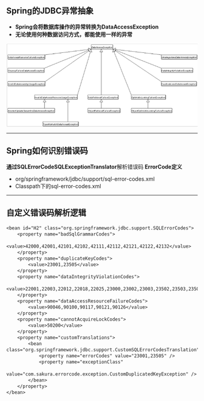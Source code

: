 ## Spring的JDBC异常抽象

* **Spring会将数据库操作的异常转换为DataAccessException**
* **无论使用何种数据访问方式，都能使用一样的异常**

![img.png](images/img.png)

***

## Spring如何识别错误码

**通过SQLErrorCodeSQLExceptionTranslator**解析错误码
**ErrorCode定义**
* org/springframework/jdbc/support/sql-error-codes.xml
* Classpath下的sql-error-codes.xml



***

## 自定义错误码解析逻辑
    <bean id="H2" class="org.springframework.jdbc.support.SQLErrorCodes">
        <property name="badSqlGrammarCodes">
            <value>42000,42001,42101,42102,42111,42112,42121,42122,42132</value>
        </property>
        <property name="duplicateKeyCodes">
            <value>23001,23505</value>
        </property>
        <property name="dataIntegrityViolationCodes">
            <value>22001,22003,22012,22018,22025,23000,23002,23003,23502,23503,23506,23507,23513</value>
        </property>
        <property name="dataAccessResourceFailureCodes">
            <value>90046,90100,90117,90121,90126</value>
        </property>
        <property name="cannotAcquireLockCodes">
            <value>50200</value>
        </property>
        <property name="customTranslations">
            <bean class="org.springframework.jdbc.support.CustomSQLErrorCodesTranslation">
                <property name="errorCodes" value="23001,23505" />
                <property name="exceptionClass"
                          value="com.sakura.errorcode.exception.CustomDuplicatedKeyException" />
            </bean>
        </property>
    </bean>